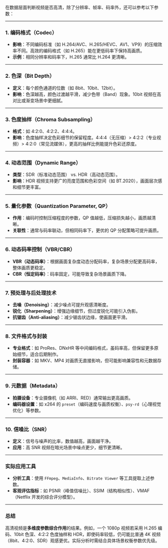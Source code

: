 在数据层面判断视频是否高清，除了分辨率、帧率、码率外，还可以参考以下参数：

---

### 1. **编码格式（Codec）**
- **影响**：不同编码标准（如 H.264/AVC、H.265/HEVC、AV1、VP9）的压缩效率不同。高效的编码格式（如 H.265）能在更低码率下保持高画质。
- **示例**：相同分辨率和码率下，H.265 通常比 H.264 更清晰。

---

### 2. **色深（Bit Depth）**
- **定义**：每个颜色通道的位数（如 8bit、10bit、12bit）。
- **影响**：色深越高，颜色过渡越平滑，减少色带（Band）现象。10bit 视频在高对比或渐变场景中更细腻。

---

### 3. **色度抽样（Chroma Subsampling）**
- **格式**：如 4:2:0、4:2:2、4:4:4。
- **影响**：色度抽样决定色彩细节的保留程度。4:4:4（无压缩）> 4:2:2（专业视频）> 4:2:0（常见流媒体），更高的抽样比例能提升色彩还原度。

---

### 4. **动态范围（Dynamic Range）**
- **类型**：SDR（标准动态范围） vs. HDR（高动态范围）。
- **影响**：HDR 视频支持更广的亮度范围和色彩空间（如 BT.2020），画面层次感和细节更丰富。

---

### 5. **量化参数（Quantization Parameter, QP）**
- **作用**：编码时控制压缩程度的参数，QP 值越低，压缩损失越小，画质越清晰。
- **关联性**：通常与码率联动，但相同码率下，更优的 QP 分配策略可提升画质。

---

### 6. **动态码率控制（VBR/CBR）**
- **VBR（动态码率）**：根据画面复杂度动态分配码率，复杂场景分配更高码率，整体画质更稳定。
- **CBR（恒定码率）**：码率固定，可能导致复杂场景画质下降。

---

### 7. **预处理与后处理技术**
- **去噪（Denoising）**：减少噪点可提升观感清晰度。
- **锐化（Sharpening）**：增强边缘细节，但过度锐化可能引入伪影。
- **抗锯齿（Anti-aliasing）**：减少锯齿状边缘，使画面更平滑。

---

### 8. **文件格式与封装**
- **专业格式**：如 ProRes、DNxHR 等中间编码格式，虽码率高，但保留更多原始细节，适合后期制作。
- **封装容器**：如 MKV、MP4 对画质无直接影响，但可能影响兼容性和元数据存储。

---

### 9. **元数据（Metadata）**
- **拍摄设备**：专业摄像机（如 ARRI、RED）通常输出更高画质。
- **编码器设置**：如 x264 的 `preset`（编码速度与画质权衡）、`psy-rd`（心理视觉优化）等参数。

---

### 10. **信噪比（SNR）**
- **定义**：信号与噪声的比率，数值越高，画面越干净。
- **应用**：高 SNR 视频在暗光场景中噪点更少，细节更清晰。

---

### 实际应用工具
- **分析工具**：使用 `FFmpeg`、`MediaInfo`、`Bitrate Viewer` 等工具提取上述参数。
- **客观评估指标**：如 PSNR（峰值信噪比）、SSIM（结构相似性）、VMAF（Netflix 开发的综合评分模型）。

---

### 总结
高清视频是**多维度参数综合作用**的结果。例如，一个 1080p 视频若采用 H.265 编码、10bit 色深、4:2:2 色度抽样和 HDR，即使码率较低，仍可能比普通 4K 视频（8bit、4:2:0、SDR）观感更优。实际分析时需结合具体场景权衡参数优先级。